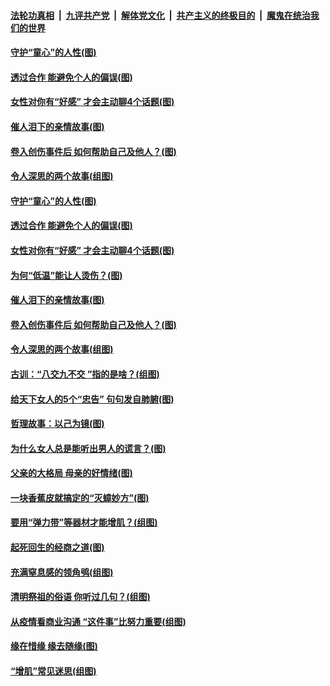 

####  [法轮功真相](../../../../basic/blob/master/README.md?t=04081502) &nbsp;|&nbsp; [九评共产党](../../../../9ping.md/blob/master/README.md?t=04081502) &nbsp;|&nbsp; [解体党文化](../../../../jtdwh.md/blob/master/README.md?t=04081502)  &nbsp;|&nbsp; [共产主义的终极目的](../../../../gczydzjmd.md/blob/master/README.md?t=04081502) &nbsp;|&nbsp; [魔鬼在统治我们的世界](../../../../mgztzwmdsj.md/blob/master/README.md?t=04081502) 

#### [守护“童心”的人性(图)](../pages/p8/967253.md?t=04081502) 

#### [透过合作 能避免个人的偏误(图)](../pages/p8/968010.md?t=04081502) 

#### [女性对你有“好感” 才会主动聊4个话题(图)](../pages/p8/968003.md?t=04081502) 

#### [催人泪下的亲情故事(图)](../pages/p8/966761.md?t=04081502) 

#### [卷入创伤事件后 如何帮助自己及他人？(图)](../pages/p8/967927.md?t=04081502) 

#### [令人深思的两个故事(组图)](../pages/p8/967484.md?t=04081502) 

#### [守护“童心”的人性(图)](../pages/p8/967253.md?t=04081502) 

#### [透过合作 能避免个人的偏误(图)](../pages/p8/968010.md?t=04081502) 

#### [女性对你有“好感” 才会主动聊4个话题(图)](../pages/p8/968003.md?t=04081502) 

#### [为何“低温”能让人烫伤？(图)](../pages/p8/967929.md?t=04081502) 

#### [催人泪下的亲情故事(图)](../pages/p8/966761.md?t=04081502) 

#### [卷入创伤事件后 如何帮助自己及他人？(图)](../pages/p8/967927.md?t=04081502) 

#### [令人深思的两个故事(组图)](../pages/p8/967484.md?t=04081502) 

#### [古训：“八交九不交 ”指的是啥？(组图)](../pages/p8/967808.md?t=04081502) 

#### [给天下女人的5个“忠告” 句句发自肺腑(图)](../pages/p8/967806.md?t=04081502) 

#### [哲理故事：以己为镜(图)](../pages/p8/967268.md?t=04081502) 

#### [为什么女人总是能听出男人的谎言？(图)](../pages/p8/967812.md?t=04081502) 

#### [父亲的大格局 母亲的好情绪(图)](../pages/p8/967261.md?t=04081502) 

#### [一块香蕉皮就搞定的“灭蟑妙方”(图)](../pages/p8/966957.md?t=04081502) 

#### [要用“弹力带”等器材才能增肌？(组图)](../pages/p8/967661.md?t=04081502) 

#### [起死回生的经商之道(图)](../pages/p8/967492.md?t=04081502) 

#### [充满窒息感的领角鸮(组图)](../pages/p8/967640.md?t=04081502) 

#### [清明祭祖的俗语 你听过几句？(组图)](../pages/p8/965739.md?t=04081502) 

#### [从疫情看商业沟通 “这件事”比努力重要(组图)](../pages/p8/967638.md?t=04081502) 

#### [缘在惜缘 缘去随缘(图)](../pages/p8/967257.md?t=04081502) 

#### [“增肌”常见迷思(组图)](../pages/p8/967559.md?t=04081502) 


